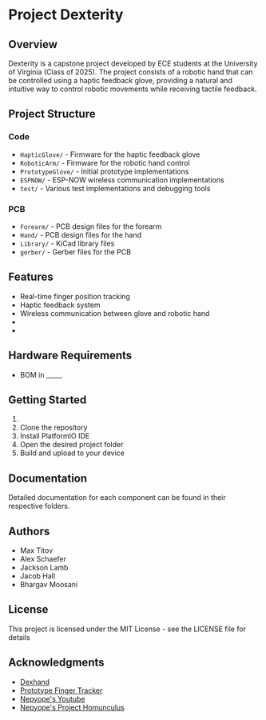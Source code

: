 # Project Dexterity

## Overview
Dexterity is a capstone project developed by ECE students at the University of Virginia (Class of 2025). The project consists of a robotic hand that can be controlled using a haptic feedback glove, providing a natural and intuitive way to control robotic movements while receiving tactile feedback.

## Project Structure
### Code
- `HapticGlove/` - Firmware for the haptic feedback glove
- `RoboticArm/` - Firmware for the robotic hand control
- `PrototypeGlove/` - Initial prototype implementations
- `ESPNOW/` - ESP-NOW wireless communication implementations
- `test/` - Various test implementations and debugging tools

### PCB
- `Forearm/` - PCB design files for the forearm
- `Hand/` - PCB design files for the hand
- `Library/` - KiCad library files
- `gerber/` - Gerber files for the PCB

## Features
- Real-time finger position tracking
- Haptic feedback system
- Wireless communication between glove and robotic hand
- 
- 

## Hardware Requirements
- BOM in _____

## Getting Started
1. 
2. Clone the repository
3. Install PlatformIO IDE
4. Open the desired project folder
5. Build and upload to your device

## Documentation
Detailed documentation for each component can be found in their respective folders.

## Authors
- Max Titov
- Alex Schaefer 
- Jackson Lamb
- Jacob Hall
- Bhargav Moosani

## License
This project is licensed under the MIT License - see the LICENSE file for details

## Acknowledgments
- [Dexhand](https://www.dexhand.org/)
- [Prototype Finger Tracker](https://github.com/max-titov/finger-tracker)
- [Nepyope's Youtube](https://www.youtube.com/watch?v=iPtgvh6fNdQ)
- [Nepyope's Project Homunculus](https://github.com/nepyope/Project-Homunculus)
